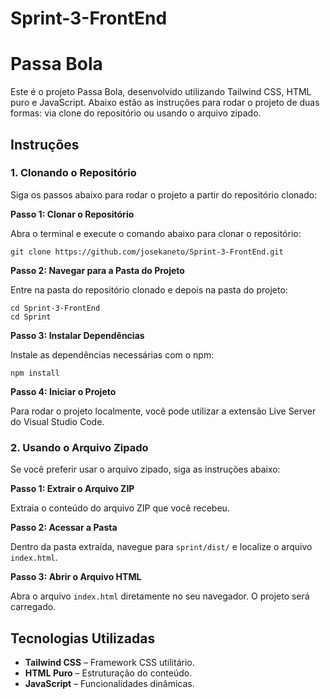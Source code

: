 # Sprint-3-FrontEnd


# Passa Bola

Este é o projeto Passa Bola, desenvolvido utilizando Tailwind CSS, HTML puro e JavaScript. Abaixo estão as instruções para rodar o projeto de duas formas: via clone do repositório ou usando o arquivo zipado.

## Instruções

### 1. Clonando o Repositório

Siga os passos abaixo para rodar o projeto a partir do repositório clonado:

**Passo 1: Clonar o Repositório**

Abra o terminal e execute o comando abaixo para clonar o repositório:
 
```
git clone https://github.com/josekaneto/Sprint-3-FrontEnd.git
```

**Passo 2: Navegar para a Pasta do Projeto**

Entre na pasta do repositório clonado e depois na pasta do projeto:

```
cd Sprint-3-FrontEnd  
cd Sprint
```

**Passo 3: Instalar Dependências**

Instale as dependências necessárias com o npm:

```
npm install
```

**Passo 4: Iniciar o Projeto**

Para rodar o projeto localmente, você pode utilizar a extensão Live Server do Visual Studio Code.

### 2. Usando o Arquivo Zipado

Se você preferir usar o arquivo zipado, siga as instruções abaixo:

**Passo 1: Extrair o Arquivo ZIP**

Extraia o conteúdo do arquivo ZIP que você recebeu.

**Passo 2: Acessar a Pasta**

Dentro da pasta extraída, navegue para `sprint/dist/` e localize o arquivo `index.html`.

**Passo 3: Abrir o Arquivo HTML**

Abra o arquivo `index.html` diretamente no seu navegador. O projeto será carregado.

## Tecnologias Utilizadas

- **Tailwind CSS** – Framework CSS utilitário.  
- **HTML Puro** – Estruturação do conteúdo.  
- **JavaScript** – Funcionalidades dinâmicas.
